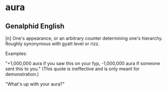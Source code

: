 # aura
## Genalphid English

[n] One's appearance, or an arbitrary counter determining one's hierarchy. Roughly synonymous with gyatt level or rizz.

Examples:

"+1,000,000 aura if you saw this on your fyp, -1,000,000 aura if someone sent this to you." (This quote is ineffective and is only meant for demonstration.)

"What's up with your aura?"